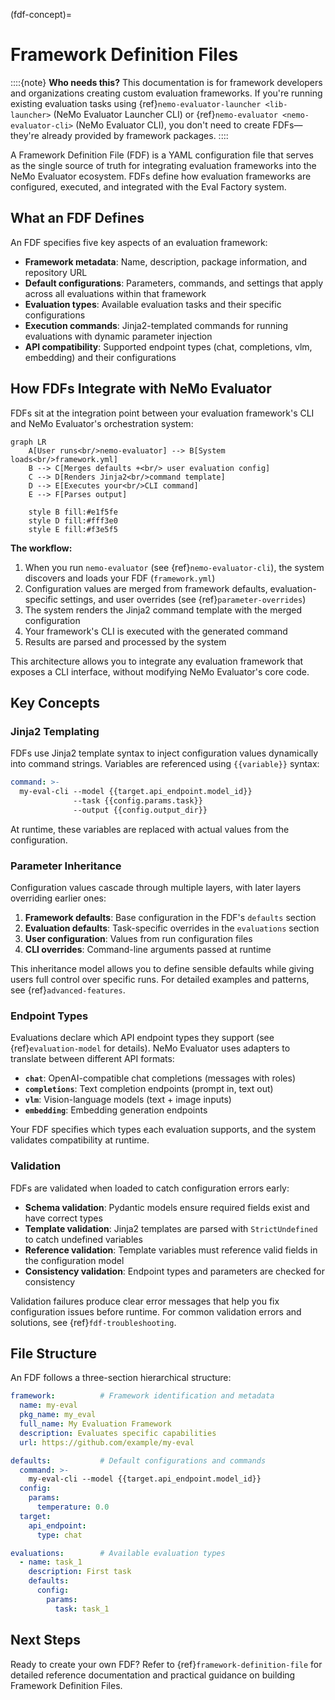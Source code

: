 (fdf-concept)=

# Framework Definition Files

::::{note}
**Who needs this?** This documentation is for framework developers and organizations creating custom evaluation frameworks. If you're running existing evaluation tasks using {ref}`nemo-evaluator-launcher <lib-launcher>` (NeMo Evaluator Launcher CLI) or {ref}`nemo-evaluator <nemo-evaluator-cli>` (NeMo Evaluator CLI), you don't need to create FDFs—they're already provided by framework packages.
::::

A Framework Definition File (FDF) is a YAML configuration file that serves as the single source of truth for integrating evaluation frameworks into the NeMo Evaluator ecosystem. FDFs define how evaluation frameworks are configured, executed, and integrated with the Eval Factory system.

## What an FDF Defines

An FDF specifies five key aspects of an evaluation framework:

- **Framework metadata**: Name, description, package information, and repository URL
- **Default configurations**: Parameters, commands, and settings that apply across all evaluations within that framework
- **Evaluation types**: Available evaluation tasks and their specific configurations
- **Execution commands**: Jinja2-templated commands for running evaluations with dynamic parameter injection
- **API compatibility**: Supported endpoint types (chat, completions, vlm, embedding) and their configurations

## How FDFs Integrate with NeMo Evaluator

FDFs sit at the integration point between your evaluation framework's CLI and NeMo Evaluator's orchestration system:

```{mermaid}
graph LR
    A[User runs<br/>nemo-evaluator] --> B[System loads<br/>framework.yml]
    B --> C[Merges defaults +<br/> user evaluation config]
    C --> D[Renders Jinja2<br/>command template]
    D --> E[Executes your<br/>CLI command]
    E --> F[Parses output]
    
    style B fill:#e1f5fe
    style D fill:#fff3e0
    style E fill:#f3e5f5
```

**The workflow:**

1. When you run `nemo-evaluator` (see {ref}`nemo-evaluator-cli`), the system discovers and loads your FDF (`framework.yml`)
2. Configuration values are merged from framework defaults, evaluation-specific settings, and user overrides (see {ref}`parameter-overrides`)
3. The system renders the Jinja2 command template with the merged configuration
4. Your framework's CLI is executed with the generated command
5. Results are parsed and processed by the system

This architecture allows you to integrate any evaluation framework that exposes a CLI interface, without modifying NeMo Evaluator's core code.

## Key Concepts

### Jinja2 Templating

FDFs use Jinja2 template syntax to inject configuration values dynamically into command strings. Variables are referenced using `{{variable}}` syntax:

```yaml
command: >-
  my-eval-cli --model {{target.api_endpoint.model_id}} 
              --task {{config.params.task}}
              --output {{config.output_dir}}
```

At runtime, these variables are replaced with actual values from the configuration.

### Parameter Inheritance

Configuration values cascade through multiple layers, with later layers overriding earlier ones:

1. **Framework defaults**: Base configuration in the FDF's `defaults` section
2. **Evaluation defaults**: Task-specific overrides in the `evaluations` section
3. **User configuration**: Values from run configuration files
4. **CLI overrides**: Command-line arguments passed at runtime

This inheritance model allows you to define sensible defaults while giving users full control over specific runs. For detailed examples and patterns, see {ref}`advanced-features`.

### Endpoint Types

Evaluations declare which API endpoint types they support (see {ref}`evaluation-model` for details). NeMo Evaluator uses adapters to translate between different API formats:

- **`chat`**: OpenAI-compatible chat completions (messages with roles)
- **`completions`**: Text completion endpoints (prompt in, text out)
- **`vlm`**: Vision-language models (text + image inputs)
- **`embedding`**: Embedding generation endpoints

Your FDF specifies which types each evaluation supports, and the system validates compatibility at runtime.

### Validation

FDFs are validated when loaded to catch configuration errors early:

- **Schema validation**: Pydantic models ensure required fields exist and have correct types
- **Template validation**: Jinja2 templates are parsed with `StrictUndefined` to catch undefined variables
- **Reference validation**: Template variables must reference valid fields in the configuration model
- **Consistency validation**: Endpoint types and parameters are checked for consistency

Validation failures produce clear error messages that help you fix configuration issues before runtime. For common validation errors and solutions, see {ref}`fdf-troubleshooting`.

## File Structure

An FDF follows a three-section hierarchical structure:

```yaml
framework:          # Framework identification and metadata
  name: my-eval
  pkg_name: my_eval
  full_name: My Evaluation Framework
  description: Evaluates specific capabilities
  url: https://github.com/example/my-eval

defaults:           # Default configurations and commands
  command: >-
    my-eval-cli --model {{target.api_endpoint.model_id}}
  config:
    params:
      temperature: 0.0
  target:
    api_endpoint:
      type: chat

evaluations:        # Available evaluation types
  - name: task_1
    description: First task
    defaults:
      config:
        params:
          task: task_1
```

## Next Steps

Ready to create your own FDF? Refer to {ref}`framework-definition-file` for detailed reference documentation and practical guidance on building Framework Definition Files.
